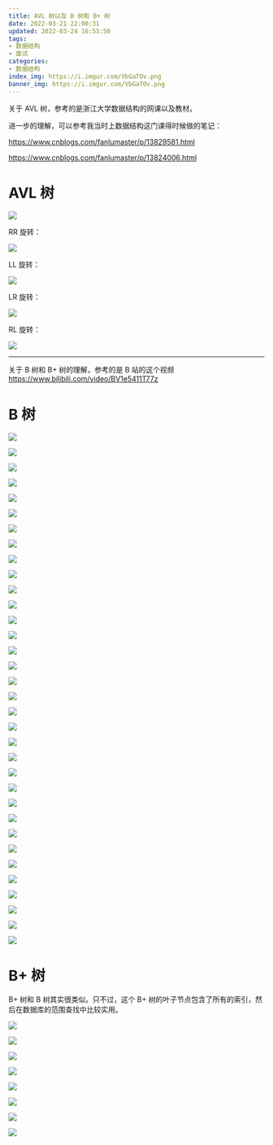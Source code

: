 ```yaml
---
title: AVL 树以及 B 树和 B+ 树
date: 2022-03-21 22:00:31
updated: 2022-03-24 16:53:50
tags:
- 数据结构
- 面试
categories:
- 数据结构
index_img: https://i.imgur.com/VbGaTOv.png
banner_img: https://i.imgur.com/VbGaTOv.png
---
```


关于 AVL 树，参考的是浙江大学数据结构的网课以及教材。

进一步的理解，可以参考我当时上数据结构这门课得时候做的笔记：

<https://www.cnblogs.com/fanlumaster/p/13829581.html>

<https://www.cnblogs.com/fanlumaster/p/13824006.html>

# AVL 树

![](https://i.imgur.com/KwwAj3c.png)

RR 旋转： 

![](https://i.imgur.com/tIUzVDm.png)

LL 旋转：

![](https://i.imgur.com/lYg3TOB.png)

LR 旋转：

![](https://i.imgur.com/GkSVdyB.png)

RL 旋转：

![](https://i.imgur.com/cllE17l.png)

---

关于 B 树和 B+ 树的理解，参考的是 B 站的这个视频 <https://www.bilibili.com/video/BV1e5411T77z>

# B 树

![](https://i.imgur.com/0KFqpIL.png)

![](https://i.imgur.com/GgC70mj.png)

![](https://i.imgur.com/XkU6Tev.png)

![](https://i.imgur.com/9FW5uDh.png)

![](https://i.imgur.com/VyaDSjg.png)

![](https://i.imgur.com/NmInlbw.png)

![](https://i.imgur.com/l8n0uIg.png)

![](https://i.imgur.com/l8n0uIg.png)

![](https://i.imgur.com/nkHk5hC.png)

![](https://i.imgur.com/EasOxn4.png)

![](https://i.imgur.com/7HPwPJy.png)

![](https://i.imgur.com/20qBmTt.png)

![](https://i.imgur.com/ZGvMN8R.png)

![](https://i.imgur.com/7SPZh3X.png)

![](https://i.imgur.com/PCNx3uu.png)

![](https://i.imgur.com/ug8QPPQ.png)

![](https://i.imgur.com/M8srACF.png)

![](https://i.imgur.com/EyF1Su8.png)

![](https://i.imgur.com/gox0Xhf.png)

![](https://i.imgur.com/Zsg3qHO.png)

![](https://i.imgur.com/iUKoiIp.png)

![](https://i.imgur.com/2oytRjy.png)

![](https://i.imgur.com/hiXVhFV.png)

![](https://i.imgur.com/Zvorvii.png)

![](https://i.imgur.com/gBOb8yN.png)

![](https://i.imgur.com/Y8KCnV2.png)

![](https://i.imgur.com/crfGeTu.png)

![](https://i.imgur.com/CUm4n2J.png)

![](https://i.imgur.com/6GOiaKf.png)

![](https://i.imgur.com/C8QsXGR.png)

![](https://i.imgur.com/jCfTV3R.png)

![](https://i.imgur.com/A2QBznZ.png)

![](https://i.imgur.com/iHQxNfB.png)

![](https://i.imgur.com/D8PeAwe.png)

# B+ 树

B+ 树和 B 树其实很类似。只不过，这个 B+ 树的叶子节点包含了所有的索引，然后在数据库的范围查找中比较实用。

![](https://i.imgur.com/9SCxSiS.png)

![](https://i.imgur.com/MytE4bP.png)

![](https://i.imgur.com/zsamoc7.png)

![](https://i.imgur.com/nLX72OV.png)

![](https://i.imgur.com/1yaJNKh.png)

![](https://i.imgur.com/1yaJNKh.png)

![](https://i.imgur.com/bwioJeN.png)

![](https://i.imgur.com/RPe7VmW.png)
